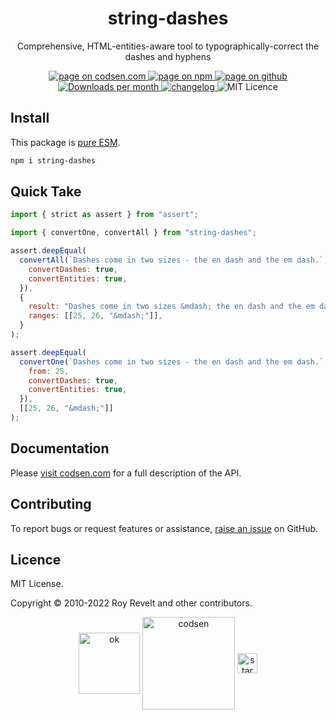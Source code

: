 <h1 align="center">string-dashes</h1>

<p align="center">Comprehensive, HTML-entities-aware tool to typographically-correct the dashes and hyphens</p>

<p align="center">
  <a href="https://codsen.com/os/string-dashes" rel="nofollow noreferrer noopener">
    <img src="https://img.shields.io/badge/-codsen-blue?style=flat-square" alt="page on codsen.com">
  </a>
  <a href="https://www.npmjs.com/package/string-dashes" rel="nofollow noreferrer noopener">
    <img src="https://img.shields.io/badge/-npm-blue?style=flat-square" alt="page on npm">
  </a>
  <a href="https://github.com/codsen/codsen/tree/main/packages/string-dashes" rel="nofollow noreferrer noopener">
    <img src="https://img.shields.io/badge/-github-blue?style=flat-square" alt="page on github">
  </a>
  <a href="https://npmcharts.com/compare/string-dashes?interval=30" rel="nofollow noreferrer noopener" target="_blank">
    <img src="https://img.shields.io/npm/dm/string-dashes.svg?style=flat-square" alt="Downloads per month">
  </a>
  <a href="https://codsen.com/os/string-dashes/changelog" rel="nofollow noreferrer noopener">
    <img src="https://img.shields.io/badge/changelog-here-brightgreen?style=flat-square" alt="changelog">
  </a>
  <img src="https://img.shields.io/badge/licence-MIT-brightgreen.svg?style=flat-square" alt="MIT Licence">
</p>

## Install

This package is [pure ESM](https://gist.github.com/sindresorhus/a39789f98801d908bbc7ff3ecc99d99c).

```bash
npm i string-dashes
```

## Quick Take

```js
import { strict as assert } from "assert";

import { convertOne, convertAll } from "string-dashes";

assert.deepEqual(
  convertAll(`Dashes come in two sizes - the en dash and the em dash.`, {
    convertDashes: true,
    convertEntities: true,
  }),
  {
    result: "Dashes come in two sizes &mdash; the en dash and the em dash.",
    ranges: [[25, 26, "&mdash;"]],
  }
);

assert.deepEqual(
  convertOne(`Dashes come in two sizes - the en dash and the em dash.`, {
    from: 25,
    convertDashes: true,
    convertEntities: true,
  }),
  [[25, 26, "&mdash;"]]
);
```

## Documentation

Please [visit codsen.com](https://codsen.com/os/string-dashes/) for a full description of the API.

## Contributing

To report bugs or request features or assistance, [raise an issue](https://github.com/codsen/codsen/issues/new/choose) on GitHub.

## Licence

MIT License.

Copyright © 2010-2022 Roy Revelt and other contributors.

<p align="center"><img src="https://codsen.com/images/png-codsen-ok.png" width="98" alt="ok" align="center"> <img src="https://codsen.com/images/png-codsen-1.png" width="148" alt="codsen" align="center"> <img src="https://codsen.com/images/png-codsen-star-small.png" width="32" alt="star" align="center"></p>
